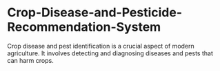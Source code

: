 # Crop-Disease-and-Pesticide-Recommendation-System
Crop disease and pest identification is a crucial aspect of modern agriculture. It involves detecting and diagnosing diseases and pests that can harm crops. 
